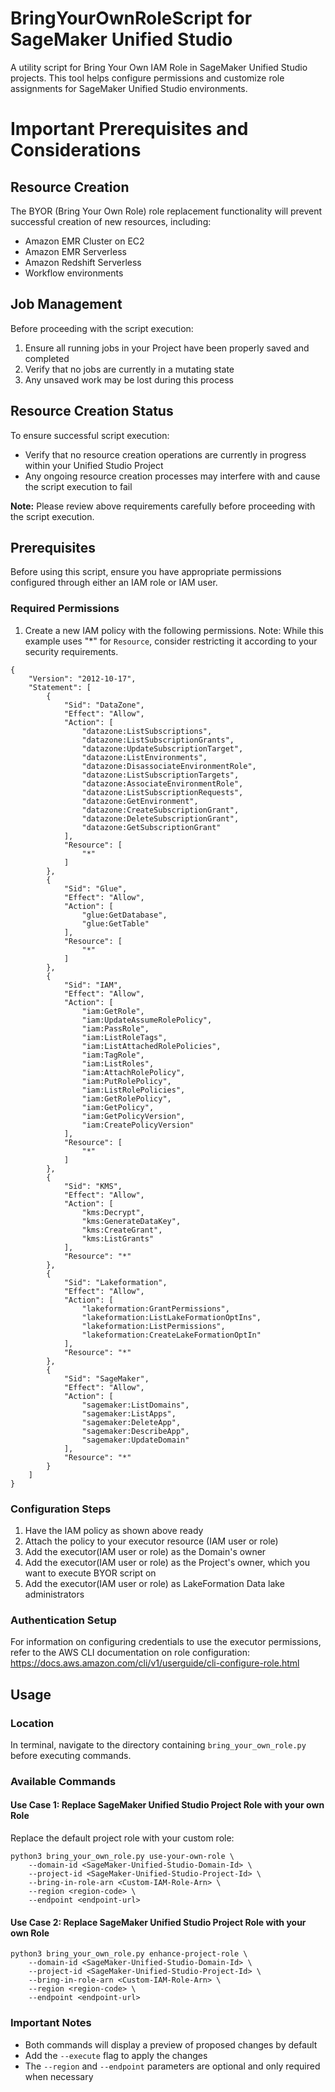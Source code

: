 # BringYourOwnRoleScript for SageMaker Unified Studio

A utility script for Bring Your Own IAM Role in SageMaker Unified Studio projects. This tool helps configure permissions and customize role assignments for SageMaker Unified Studio environments.

# Important Prerequisites and Considerations
## Resource Creation
The BYOR (Bring Your Own Role) role replacement functionality will prevent successful creation of new resources, including:
- Amazon EMR Cluster on EC2
- Amazon EMR Serverless
- Amazon Redshift Serverless
- Workflow environments
## Job Management
Before proceeding with the script execution:
1. Ensure all running jobs in your Project have been properly saved and completed
2. Verify that no jobs are currently in a mutating state
3. Any unsaved work may be lost during this process
## Resource Creation Status
To ensure successful script execution:
- Verify that no resource creation operations are currently in progress within your Unified Studio Project
- Any ongoing resource creation processes may interfere with and cause the script execution to fail

**Note:** Please review above requirements carefully before proceeding with the script execution.

## Prerequisites

Before using this script, ensure you have appropriate permissions configured through either an IAM role or IAM user.

### Required Permissions

1. Create a new IAM policy with the following permissions. Note: While this example uses "*" for `Resource`, consider restricting it according to your security requirements.
```
{
    "Version": "2012-10-17",
    "Statement": [
        {
            "Sid": "DataZone",
            "Effect": "Allow",
            "Action": [
                "datazone:ListSubscriptions",
                "datazone:ListSubscriptionGrants",
                "datazone:UpdateSubscriptionTarget",
                "datazone:ListEnvironments",
                "datazone:DisassociateEnvironmentRole",
                "datazone:ListSubscriptionTargets",
                "datazone:AssociateEnvironmentRole",
                "datazone:ListSubscriptionRequests",
                "datazone:GetEnvironment",
                "datazone:CreateSubscriptionGrant",
                "datazone:DeleteSubscriptionGrant",
                "datazone:GetSubscriptionGrant"
            ],
            "Resource": [
                "*"
            ]
        },
        {
            "Sid": "Glue",
            "Effect": "Allow",
            "Action": [
                "glue:GetDatabase",
                "glue:GetTable"
            ],
            "Resource": [
                "*"
            ]
        },
        {
            "Sid": "IAM",
            "Effect": "Allow",
            "Action": [
                "iam:GetRole",
                "iam:UpdateAssumeRolePolicy",
                "iam:PassRole",
                "iam:ListRoleTags",
                "iam:ListAttachedRolePolicies",
                "iam:TagRole",
                "iam:ListRoles",
                "iam:AttachRolePolicy",
                "iam:PutRolePolicy",
                "iam:ListRolePolicies",
                "iam:GetRolePolicy",
                "iam:GetPolicy",
                "iam:GetPolicyVersion",
                "iam:CreatePolicyVersion"
            ],
            "Resource": [
                "*"
            ]
        },
        {
            "Sid": "KMS",
            "Effect": "Allow",
            "Action": [
                "kms:Decrypt",
                "kms:GenerateDataKey",
                "kms:CreateGrant",
                "kms:ListGrants"
            ],
            "Resource": "*"
        },
        {
            "Sid": "Lakeformation",
            "Effect": "Allow",
            "Action": [
                "lakeformation:GrantPermissions",
                "lakeformation:ListLakeFormationOptIns",
                "lakeformation:ListPermissions",
                "lakeformation:CreateLakeFormationOptIn"
            ],
            "Resource": "*"
        },
        {
            "Sid": "SageMaker",
            "Effect": "Allow",
            "Action": [
                "sagemaker:ListDomains",
                "sagemaker:ListApps",
                "sagemaker:DeleteApp",
                "sagemaker:DescribeApp",
                "sagemaker:UpdateDomain"
            ],
            "Resource": "*"
        }
    ]
}
```
### Configuration Steps

1. Have the IAM policy as shown above ready
2. Attach the policy to your executor resource (IAM user or role)
3. Add the executor(IAM user or role) as the Domain's owner
4. Add the executor(IAM user or role) as the Project's owner, which you want to execute BYOR script on
5. Add the executor(IAM user or role) as LakeFormation Data lake administrators

### Authentication Setup

For information on configuring credentials to use the executor permissions, refer to the AWS CLI documentation on role configuration: https://docs.aws.amazon.com/cli/v1/userguide/cli-configure-role.html

## Usage

### Location
In terminal, navigate to the directory containing `bring_your_own_role.py` before executing commands.

### Available Commands
#### Use Case 1: Replace SageMaker Unified Studio Project Role with your own Role
Replace the default project role with your custom role:
```
python3 bring_your_own_role.py use-your-own-role \
    --domain-id <SageMaker-Unified-Studio-Domain-Id> \
    --project-id <SageMaker-Unified-Studio-Project-Id> \
    --bring-in-role-arn <Custom-IAM-Role-Arn> \
    --region <region-code> \
    --endpoint <endpoint-url>
```
#### Use Case 2: Replace SageMaker Unified Studio Project Role with your own Role
```
python3 bring_your_own_role.py enhance-project-role \
    --domain-id <SageMaker-Unified-Studio-Domain-Id> \
    --project-id <SageMaker-Unified-Studio-Project-Id> \
    --bring-in-role-arn <Custom-IAM-Role-Arn> \
    --region <region-code> \
    --endpoint <endpoint-url>
```
### Important Notes
- Both commands will display a preview of proposed changes by default
- Add the `--execute` flag to apply the changes
- The `--region` and `--endpoint` parameters are optional and only required when necessary
